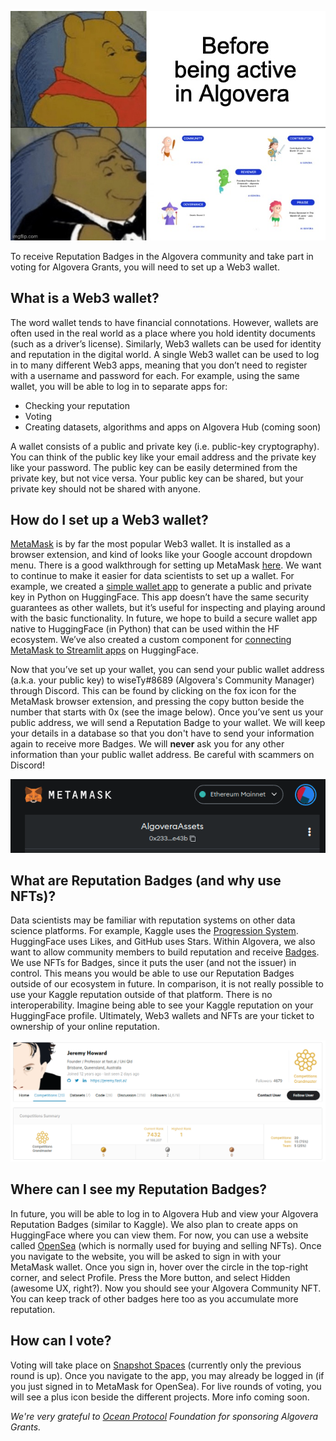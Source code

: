 ![](./assets/pooh_algo.jpeg)

To receive Reputation Badges in the Algovera community and take part in voting for Algovera Grants, you will need to set up a Web3 wallet. 

## What is a Web3 wallet?

The word wallet tends to have financial connotations. However, wallets are often used in the real world as a place where you hold identity documents (such as a driver’s license). Similarly, Web3 wallets can be used for identity and reputation in the digital world. A single Web3 wallet can be used to log in to many different Web3 apps, meaning that you don’t need to register with a username and password for each. For example, using the same wallet, you will be able to log in to separate apps for:

* Checking your reputation
* Voting
* Creating datasets, algorithms and apps on Algovera Hub (coming soon) 

A wallet consists of a public and private key (i.e. public-key cryptography). You can think of the public key like your email address and the private key like your password. The public key can be easily determined from the private key, but not vice versa. Your public key can be shared, but your private key should not be shared with anyone. 

## How do I set up a Web3 wallet?

[MetaMask](https://metamask.io/) is by far the most popular Web3 wallet. It is installed as a browser extension, and kind of looks like your Google account dropdown menu. There is a good walkthrough for setting up MetaMask [here](https://docs.oceanprotocol.com/readme/metamask-setup). We want to continue to make it easier for data scientists to set up a wallet. For example, we created a [simple wallet app](https://huggingface.co/spaces/AlgoveraAI/web3-wallet) to generate a public and private key in Python on HuggingFace. This app doesn’t have the same security guarantees as other wallets, but it’s useful for inspecting and playing around with the basic functionality. In future, we hope to build a secure wallet app native to HuggingFace (in Python) that can be used within the HF ecosystem. We’ve also created a custom component for [connecting MetaMask to Streamlit apps](https://huggingface.co/spaces/AlgoveraAI/web3-wallet-streamlit) on HuggingFace. 

Now that you’ve set up your wallet, you can send your public wallet address (a.k.a. your public key) to wiseTy#8689 (Algovera's Community Manager) through Discord. This can be found by clicking on the fox icon for the MetaMask browser extension, and pressing the copy button beside the number that starts with 0x (see the image below). Once you’ve sent us your public address, we will send a Reputation Badge to your wallet.  We will keep your details in a database so that you don't have to send your information again to receive more Badges. We will **never** ask you for any other information than your public wallet address. Be careful with scammers on Discord!

![](./assets/public-address.png)

## What are Reputation Badges (and why use NFTs)?

Data scientists may be familiar with reputation systems on other data science platforms. For example, Kaggle uses the [Progression System](https://www.kaggle.com/progression). HuggingFace uses Likes, and GitHub uses Stars. Within Algovera, we also want to allow community members to build reputation and receive [Badges](https://handbook.algovera.ai/docs/Handbook/Grants/Reputation%20Badges%20Criteria). We use NFTs for Badges, since it puts the user (and not the issuer) in control. This means you would be able to use our Reputation Badges outside of our ecosystem in future. In comparison, it is not really possible to use your Kaggle reputation outside of that platform. There is no interoperability. Imagine being able to see your Kaggle reputation on your HuggingFace profile. Ultimately, Web3 wallets and NFTs are your ticket to ownership of your online reputation.

![](./assets/reputation.png)

## Where can I see my Reputation Badges?

In future, you will be able to log in to Algovera Hub and view your Algovera Reputation Badges (similar to Kaggle). We also plan to create apps on HuggingFace where you can view them. For now, you can use a website called [OpenSea](https://opensea.io/) (which is normally used for buying and selling NFTs). Once you navigate to the website, you will be asked to sign in with your MetaMask wallet. Once you sign in, hover over the circle in the top-right corner, and select Profile. Press the More button, and select Hidden (awesome UX, right?). Now you should see your Algovera Community NFT. You can keep track of other badges here too as you accumulate more reputation.

## How can I vote?
Voting will take place on [Snapshot Spaces](https://snapshot.org/#/algovera.eth/proposal/0x48ebf095f4c3edd097bcb9343134cba4915e597e26d42030ff159de22de4c618) (currently only the previous round is up). Once you navigate to the app, you may already be logged in (if you just signed in to MetaMask for OpenSea). For live rounds of voting, you will see a plus icon beside the different projects. More info coming soon.

_We're very grateful to [Ocean Protocol](https://oceanprotocol.com/) Foundation for sponsoring Algovera Grants._
